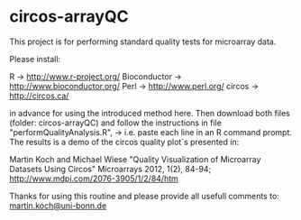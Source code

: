 circos-arrayQC
==============

This project is for performing standard quality tests for microarray data.

Please install:

R -> http://www.r-project.org/
Bioconductor -> http://www.bioconductor.org/
Perl -> http://www.perl.org/
circos -> http://circos.ca/

in advance for using the introduced method here.
Then download both files (folder: circos-arrayQC) and follow the instructions in file "performQualityAnalysis.R", 
-> i.e. paste each line in an R command prompt.
The results is a demo of the circos quality plot´s presented in:

Martin Koch and Michael Wiese "Quality Visualization of Microarray Datasets Using Circos"
Microarrays 2012, 1(2), 84-94; http://www.mdpi.com/2076-3905/1/2/84/htm

Thanks for using this routine
and please provide all usefull comments to:
martin.koch@uni-bonn.de
